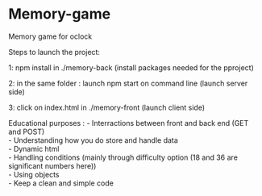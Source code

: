 # Memory-game
Memory game for oclock

Steps to launch the project:

1: npm install in ./memory-back (install packages needed for the pproject)

2: in the same folder : launch npm start on command line (launch server side)

3: click on index.html in ./memory-front (launch client side)


Educational purposes : 
    - Interractions between front and back end (GET and POST)  
    - Understanding how you do store and handle data  
    - Dynamic html  
    - Handling conditions (mainly through difficulty option (18 and 36 are significant numbers here))  
    - Using objects  
    - Keep a clean and simple code  